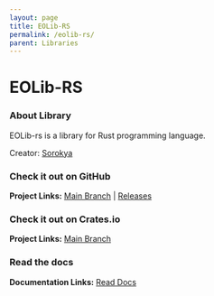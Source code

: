 ```yaml
---
layout: page
title: EOLib-RS
permalink: /eolib-rs/
parent: Libraries
---
```


# EOLib-RS

### About Library

EOLib-rs is a library for Rust programming language.

Creator: [Sorokya](https://github.com/sorokya)

### Check it out on GitHub

**Project Links:** [Main Branch](https://github.com/sorokya/eolib-rs) | [Releases](https://github.com/sorokya/eolib-rs/releases/)

### Check it out on Crates.io

**Project Links:** [Main Branch](https://crates.io/crates/eolib)

### Read the docs

**Documentation Links:** [Read Docs](https://docs.rs/eolib/1.0.0-RC4/eolib/)